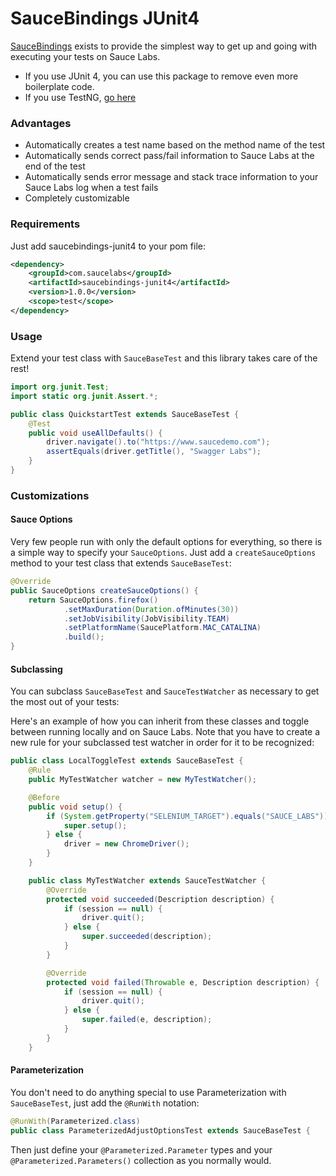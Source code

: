 # SauceBindings JUnit4

[SauceBindings](https://opensource.saucelabs.com/sauce_bindings/) exists to provide the simplest way to get up and
going with executing your tests on Sauce Labs. 

* If you use JUnit 4, you can use this package to remove even more boilerplate code.
* If you use TestNG, [go here](https://github.com/saucelabs/sauce_bindings/tree/main/java/testng)

### Advantages

* Automatically creates a test name based on the method name of the test
* Automatically sends correct pass/fail information to Sauce Labs at the end of the test
* Automatically sends error message and stack trace information to your Sauce Labs log when a test fails
* Completely customizable

### Requirements
Just add saucebindings-junit4 to your pom file:

```xml
<dependency>
    <groupId>com.saucelabs</groupId>
    <artifactId>saucebindings-junit4</artifactId>
    <version>1.0.0</version>
    <scope>test</scope>
</dependency>
```

### Usage
Extend your test class with `SauceBaseTest` and this library takes care of the rest!
```java
import org.junit.Test;
import static org.junit.Assert.*;

public class QuickstartTest extends SauceBaseTest {
    @Test
    public void useAllDefaults() {
        driver.navigate().to("https://www.saucedemo.com");
        assertEquals(driver.getTitle(), "Swagger Labs");
    }
}
```

### Customizations

#### Sauce Options
Very few people run with only the default options for everything, so there is a simple way
to specify your `SauceOptions`. Just add a `createSauceOptions` method to your test class that
extends `SauceBaseTest`:
```java
@Override
public SauceOptions createSauceOptions() {
    return SauceOptions.firefox()
            .setMaxDuration(Duration.ofMinutes(30))
            .setJobVisibility(JobVisibility.TEAM)
            .setPlatformName(SaucePlatform.MAC_CATALINA)
            .build();
}
```

#### Subclassing
You can subclass `SauceBaseTest` and `SauceTestWatcher` as necessary to get the most out of your tests:

Here's an example of how you can inherit from these classes and toggle between running locally and on Sauce Labs.
Note that you have to create a new rule for your subclassed test watcher in order for it to be recognized:
```java
public class LocalToggleTest extends SauceBaseTest {
    @Rule
    public MyTestWatcher watcher = new MyTestWatcher();

    @Before
    public void setup() {
        if (System.getProperty("SELENIUM_TARGET").equals("SAUCE_LABS")) {
            super.setup();
        } else {
            driver = new ChromeDriver();
        }
    }

    public class MyTestWatcher extends SauceTestWatcher {
        @Override
        protected void succeeded(Description description) {
            if (session == null) {
                driver.quit();
            } else {
                super.succeeded(description);
            }
        }

        @Override
        protected void failed(Throwable e, Description description) {
            if (session == null) {
                driver.quit();
            } else {
                super.failed(e, description);
            }
        }
    }
```

#### Parameterization
You don't need to do anything special to use Parameterization with `SauceBaseTest`, just add the `@RunWith` notation:
```java
@RunWith(Parameterized.class)
public class ParameterizedAdjustOptionsTest extends SauceBaseTest {
```

Then just define your `@Parameterized.Parameter` types and your `@Parameterized.Parameters()` collection as you
normally would.